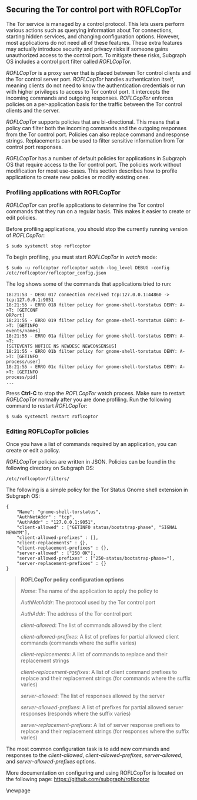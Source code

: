 ## Securing the Tor control port with ROFLCopTor

The Tor service is managed by a control protocol. This lets users perform
various actions such as querying information about Tor connections, starting
hidden services, and changing configuration options. However, most applications do not
need all of these features. These extra features may actually introduce security
and privacy risks if someone gains unauthorized access to the control port. To
mitigate these risks, Subgraph OS includes a control port filter called
*ROFLCopTor*.

*ROFLCopTor* is a proxy server that is placed between Tor control clients and the
Tor control server port. *ROFLCopTor* handles authentication itself, meaning 
clients do not need to know the authentication credentials or run with higher
privileges to access to Tor control port. It intercepts the incoming commands 
and outgoing responses. *ROFLCopTor* enforces policies on a per-application 
basis for the traffic between the Tor control clients and the server.

*ROFLCopTor* supports policies that are bi-directional. This means that a policy 
can filter both the incoming commands and the outgoing responses from the Tor 
control port. Policies can also replace command and response strings.
Replacements can be used to filter sensitive information from Tor control port
responses.

*ROFLCopTor* has a number of default policies for applications in Subgraph OS that
require access to the Tor control port. The policies work without modification
for most use-cases. This section describes how to profile applications to create
new policies or modify existing ones.

### Profiling applications with ROFLCopTor

*ROFLCopTor* can profile applications to determine the Tor control commands that
they run on a regular basis. This makes it easier to create or edit policies.

Before profiling applications, you should stop the currently running version of
*ROFLCopTor*:
```{bash}
$ sudo systemctl stop roflcoptor
```

To begin profiling, you must start *ROFLCopTor* in *watch* mode:
```{bash}
$ sudo -u roflcoptor roflcoptor watch -log_level DEBUG -config /etc/roflcoptor/roflcoptor_config.json  

```

The log shows some of the commands that applications tried to run:
```
18:21:53 - DEBU 017 connection received tcp:127.0.0.1:44860 ->
tcp:127.0.0.1:9051
18:21:55 - ERRO 018 filter policy for gnome-shell-torstatus DENY: A->T: [GETCONF
ORPort]
18:21:55 - ERRO 019 filter policy for gnome-shell-torstatus DENY: A->T: [GETINFO
events/names]
18:21:55 - ERRO 01a filter policy for gnome-shell-torstatus DENY: A->T:
[SETEVENTS NOTICE NS NEWDESC NEWCONSENSUS]
18:21:55 - ERRO 01b filter policy for gnome-shell-torstatus DENY: A->T: [GETINFO
process/user]
18:21:55 - ERRO 01c filter policy for gnome-shell-torstatus DENY: A->T: [GETINFO
process/pid]
...
```

Press **Ctrl-C** to stop the *ROFLCopTor* watch process. Make sure to restart 
*ROFLCopTor* normally after you are done profiling. Run the following command to 
restart *ROFLCopTor*:
```{bash}
$ sudo systemctl restart roflcoptor
```

### Editing ROFLCopTor policies

Once you have a list of commands required by an application, you can create or
edit a policy.

*ROFLCopTor* policies are written in JSON. Policies can be found in the following
directory on Subgraph OS:
```
/etc/roflcoptor/filters/
```

The following is a simple policy for the Tor Status Gnome shell extension in
Subgraph OS:
```{javascript}
{
    "Name": "gnome-shell-torstatus",
    "AuthNetAddr" : "tcp",
    "AuthAddr" : "127.0.0.1:9051",
    "client-allowed" : ["GETINFO status/bootstrap-phase", "SIGNAL NEWNYM"],
    "client-allowed-prefixes" : [],
    "client-replacements" : {},
    "client-replacement-prefixes" : {},
    "server-allowed" : ["250 OK"],
    "server-allowed-prefixes" : ["250-status/bootstrap-phase="],
    "server-replacement-prefixes" : {}
}
```

> **ROFLCopTor policy configuration options**
>
> *Name*: The name of the application to apply the policy to
>
> *AuthNetAddr*: The protocol used by the Tor control port
>
> *AuthAddr*: The address of the Tor control port
>
> *client-allowed*: The list of commands allowed by the client
>
> *client-allowed-prefixes*: A list of prefixes for partial allowed client 
>commands (commands where the suffix varies)
>
> *client-replacements*: A list of commands to replace and their replacement
> strings
>
> *client-replacement-prefixes*: A list of client command prefixes to replace 
> and their replacement strings (for commands where the suffix varies)
>
> *server-allowed*: The list of responses allowed by the server
> 
> *server-allowed-prefixes*: A list of prefixes for partial allowed server 
> responses (responds where the suffix varies)
>
> *server-replacement-prefixes*: A list of server response prefixes to replace
> and their replacement strings (for responses where the suffix varies)

The most common configuration task is to add new commands and responses to the
*client-allowed*, *client-allowed-prefixes*, *server-allowed*, and
*server-allowed-prefixes* options. 

More documentation on configuring and using ROFLCopTor is located on the
following page:
https://github.com/subgraph/roflcoptor

\newpage

